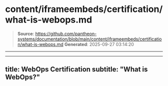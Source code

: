 # content/iframeembeds/certification/what-is-webops.md

> **Source**: https://github.com/pantheon-systems/documentation/blob/main/content/iframeembeds/certification/what-is-webops.md
> **Generated**: 2025-09-27 03:14:20

---

---
title: WebOps Certification
subtitle: "What is WebOps?"
---

<Partial file="certification-guide/what-is-webops.md" />
